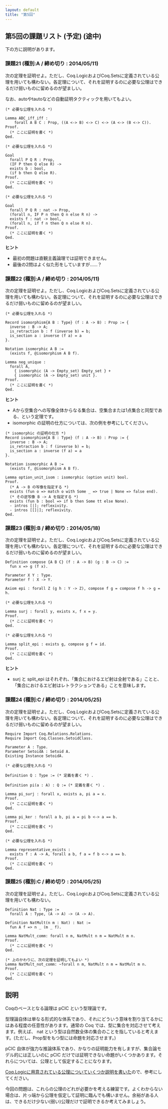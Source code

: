 ```yaml
---
layout: default
title: "第5回"
---
```


## 第5回の課題リスト (予定) (途中)

下の方に説明があります。

### 課題21 (種別:A / 締め切り : 2014/05/11)

次の定理を証明せよ。ただし、Coq.LogicおよびCoq.Setsに定義されている公理を用いても構わない。各定理について、それを証明するのに必要な公理はできるだけ弱いものに留めるのが望ましい。

なお、autoやtautoなどの自動証明タクティックを用いてもよい。

```coq
(* 必要な公理を入れる *)

Lemma ABC_iff_iff :
    forall A B C : Prop, ((A <-> B) <-> C) <-> (A <-> (B <-> C)).
Proof.
  (* ここに証明を書く *)
Qed.

(* 必要な公理を入れる *)

Goal
  forall P Q R : Prop,
  (IF P then Q else R) ->
  exists b : bool,
  (if b then Q else R).
Proof.
  (* ここに証明を書く *)
Qed.

(* 必要な公理を入れる *)

Goal
  forall P Q R : nat -> Prop,
  (forall n, IF P n then Q n else R n) ->
  exists f : nat -> bool,
  (forall n, if f n then Q n else R n).
Proof.
  (* ここに証明を書く *)
Qed.
```

**ヒント**

- 最初の問題は直観主義論理では証明できません。
- 最後の2問はよく似た形をしていますが……？

### 課題22 (種別:A / 締め切り : 2014/05/11)

次の定理を証明せよ。ただし、Coq.LogicおよびCoq.Setsに定義されている公理を用いても構わない。各定理について、それを証明するのに必要な公理はできるだけ弱いものに留めるのが望ましい。

```
(* 必要な公理を入れる *)

Record isomorphism{A B : Type} (f : A -> B) : Prop := {
  inverse : B -> A;
  is_retraction b : f (inverse b) = b;
  is_section a : inverse (f a) = a
}.

Notation isomorphic A B :=
  (exists f, @isomorphism A B f).

Lemma neg_unique :
  forall A,
    { isomorphic (A -> Empty_set) Empty_set } +
    { isomorphic (A -> Empty_set) unit }.
Proof.
  (* ここに証明を書く *)
Qed.
```

**ヒント**

- Aから空集合への写像全体からなる集合は、空集合または1点集合と同型である、という定理です。
- isomorphic の証明の仕方については、次の例を参考にしてください。

```
(* isomorphic の証明の仕方 *)
Record isomorphism{A B : Type} (f : A -> B) : Prop := {
  inverse : B -> A;
  is_retraction b : f (inverse b) = b;
  is_section a : inverse (f a) = a
}.

Notation isomorphic A B :=
  (exists f, @isomorphism A B f).

Lemma option_unit_isom : isomorphic (option unit) bool.
Proof.
  (* A -> B の写像を指定する *)
  exists (fun o => match o with Some _ => true | None => false end).
  (* その逆写像 B -> A を指定する *)
  exists (fun b : bool => if b then Some tt else None).
  - intros [|]; reflexivity.
  - intros [[]|]; reflexivity.
Qed.
```


### 課題23 (種別:B / 締め切り : 2014/05/18)

次の定理を証明せよ。ただし、Coq.LogicおよびCoq.Setsに定義されている公理を用いても構わない。各定理について、それを証明するのに必要な公理はできるだけ弱いものに留めるのが望ましい。

```
Definition compose {A B C} (f : A -> B) (g : B -> C) :=
  fun x => g (f x).

Parameter X Y : Type.
Parameter f : X -> Y.

Axiom epi : forall Z (g h : Y -> Z), compose f g = compose f h -> g = h.

(* 必要な公理を入れる *)

Lemma surj : forall y, exists x, f x = y.
Proof.
  (* ここに証明を書く *)
Qed.

(* 必要な公理を入れる *)

Lemma split_epi : exists g, compose g f = id.
Proof.
  (* ここに証明を書く *)
Qed.
```

**ヒント**

- surj と split\_epi はそれぞれ、「集合におけるエピ射は全射である」ことと、「集合におけるエピ射はレトラクションである」ことを意味します。

### 課題24 (種別:C / 締め切り : 2014/05/25)

次の定理を証明せよ。ただし、Coq.LogicおよびCoq.Setsに定義されている公理を用いても構わない。各定理について、それを証明するのに必要な公理はできるだけ弱いものに留めるのが望ましい。

```coq
Require Import Coq.Relations.Relations.
Require Import Coq.Classes.SetoidClass.

Parameter A : Type.
Parameter SetoidA : Setoid A.
Existing Instance SetoidA.

(* 必要な公理を入れる *)

Definition Q : Type := (* 定義を書く *) .

Definition pi(a : A) : Q := (* 定義を書く *) .

Lemma pi_surj : forall x, exists a, pi a = x.
Proof.
  (* ここに証明を書く *)
Qed.

Lemma pi_ker : forall a b, pi a = pi b <-> a == b.
Proof.
  (* ここに証明を書く *)
Qed.

(* 必要な公理を入れる *)

Lemma representative_exists :
  exists f : A -> A, forall a b, f a = f b <-> a == b.
Proof.
  (* ここに証明を書く *)
Qed.
```

### 課題25 (種別:C / 締め切り : 2014/05/25)

次の定理を証明せよ。ただし、Coq.LogicおよびCoq.Setsに定義されている公理を用いても構わない。

```coq
Definition Nat : Type :=
  forall A : Type, (A -> A) -> (A -> A).

Definition NatMult(n m : Nat) : Nat :=
  fun A f => n _ (m _ f).

Lemma NatMult_comm: forall n m, NatMult n m = NatMult m n.
Proof.
  (* ここに証明を書く *)
Qed.

(* 上のかわりに、次の定理を証明してもよい *)
Lemma NatMult_not_comm: ~forall n m, NatMult n m = NatMult m n.
Proof.
  (* ここに証明を書く *)
Qed.
```

## 説明

Coqのベースとなる論理は pCIC という型理論です。

型理論自体は単なる形式的な体系であり、それにどういう意味を割り当てるかにはある程度の任意性があります。通常の Coq では、型に集合を対応させて考えます。例えば、 nat という型は自然数全体の集合のことを指していると考えます。(ただし、Prop型をもつ型には命題を対応させます。)

pCIC 自体が強力な推論体系であり、かなりの証明能力を有しますが、集合論モデル的には正しいのに pCIC だけでは証明できない命題がいくつかあります。それらについては、公理として仮定することになります。

[Coq.Logicに用意されている公理についていくつか説明を書いた](http://qnighy.hatenablog.com/entry/2014/04/22/214515)ので、参考にしてください。

今回の問題は、これらの公理のどれが必要かを考える練習です。よくわからない場合は、片っ端から公理を仮定して証明に臨んでも構いません。余裕がある人は、できるだけ少ない(弱い)公理だけで証明できるか考えてみましょう。
